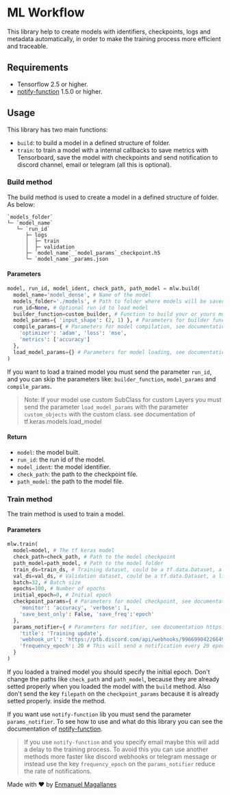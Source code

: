 # ML Workflow
This library help to create models with identifiers, checkpoints, logs and metadata automatically, in order to make the training process more efficient and traceable.

## Requirements

- Tensorflow 2.5 or higher.
- [notify-function](https://pypi.org/project/notify-function/#description) 1.5.0 or higher.

## Usage

This library has two main functions:
 - `build`: to build a model in a defined structure of folder.
 - `train`: to train a model with a internal callbacks to save metrics with Tensorboard, save the model with checkpoints and send notification to discord channel, email or telegram (all this is optional).

### Build method
The build method is used to create a model in a defined structure of folder. As below:

```
`models_folder`
└─ `model_name`
   └─ `run_id`
      ├─ logs                               
      │  ├─ train
      │  ├─ validation
      ├─ `model_name`_`model_params`_checkpoint.h5
      └─ `model_name`_params.json
```


#### Parameters
```python
model, run_id, model_ident, check_path, path_model = mlw.build(
  model_name='model_dense', # Name of the model
  models_folder='./models', # Path to folder where models will be saved
  run_id=None, # Optional run id to load model
  builder_function=custom_builder, # Function to build your or yours models
  model_params={ 'input_shape': (2, 1) }, # Parameters for builder function
  compile_params={ # Parameters for model compilation, see documentation tf.keras.models.compile
    'optimizer': 'adam', 'loss': 'mse',
    'metrics': ['accuracy']
  },
  load_model_params={} # Parameters for model loading, see documentation of tf.keras.models.load_model
)
```

If you want to load a trained model you must send the parameter `run_id`, and you can skip the parameters like: `builder_function`, `model_params` and `compile_params`.

> Note: If your model use custom SubClass for custom Layers you must send the parameter `load_model_params` with the parameter `custom_objects` with the custom class. see documentation of tf.keras.models.load_model

#### Return

- `model`: the model built.
- `run_id`: the run id of the model.
- `model_ident`: the model identifier.
- `check_path`: the path to the checkpoint file.
- `path_model`: the path to the model file.


### Train method

The train method is used to train a model.

#### Parameters

```python
mlw.train(
  model=model, # The tf keras model
  check_path=check_path, # Path to the model checkpoint
  path_model=path_model, # Path to the model folder
  train_ds=train_ds, # Training dataset, could be a tf.data.Dataset, a list of tensors or a tensor
  val_ds=val_ds, # Validation dataset, could be a tf.data.Dataset, a list of tensors or a tensor
  batch=32, # Batch size
  epochs=100, # Number of epochs
  initial_epoch=0, # Initial epoch
  checkpoint_params={ # Parameters for model checkpoint, see documentation tf.keras.callbacks.ModelCheckpoint
    'monitor': 'accuracy', 'verbose': 1,
    'save_best_only': False, 'save_freq':'epoch'
  },
  params_notifier={ # Parameters for notifier, see documentation https://pypi.org/project/notify-function/#description
    'title': 'Training update',
    'webhook_url': 'https://ptb.discord.com/api/webhooks/996699042266492939/xcshnimJah-Uds6tY6BKh_E5e5OZ_6tUYgxnABrdVH8LyXJE3XNgfZ0OTQLkWMqHuud9',
    'frequency_epoch': 20 # This will send a notification every 20 epochs, by default it is every epoch
  }
)
```

If you loaded a trained model you should specify the initial epoch. Don't change the paths like `check_path` and `path_model`, because they are already setted properly when you loaded the model with the `build` method. Also don't send the key `filepath` on the `checkpoint_params` because it is already setted properly. inside the method.

If you want use `notify-function` lib you must send the parameter `params_notifier`. To see how to use and what do this library you can see the documentation of [notify-function](https://pypi.org/project/notify-function/#description).

> If you use `notify-function` and you specify email maybe this will add a delay to the training process. To avoid this you can use another methods more faster like discord webhooks or telegram message or instead use the key `frequency_epoch` on the `params_notifier` reduce the rate of notifications.


Made with ❤️ by [Enmanuel Magallanes](https://cardor.dev)
